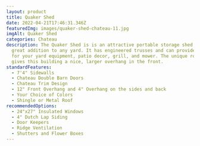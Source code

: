 ```yaml
---
layout: product
title: Quaker Shed
date: 2022-04-21T17:46:31.346Z
featuredImg: images/quaker-shed-chateau-11.jpg
imgAlt: Quaker Shed
categories: Chateau
description: The Quaker Shed is is an attractive portable storage shed that is a
  great addition to any yard. It has engineered trusses and can provide storage
  for your yard equipment, patio decor, grill, and mower. The unique roof design
  gives this building a nice, larger overhang in the front.
standardFeatures:
  - 7'4" Sidewalls
  - Chateau Double Barn Doors
  - Chateau Trim Design
  - 12" Front Overhang and 4" Overhang on the sides and back
  - Your Choice of Colors
  - Shingle or Metal Roof
recommendedOptions:
  - 24"x27" Insulated Windows
  - 4" Dutch Lap Siding
  - Door Keepers
  - Ridge Ventilation
  - Shutters and Flower Boxes
---
```

